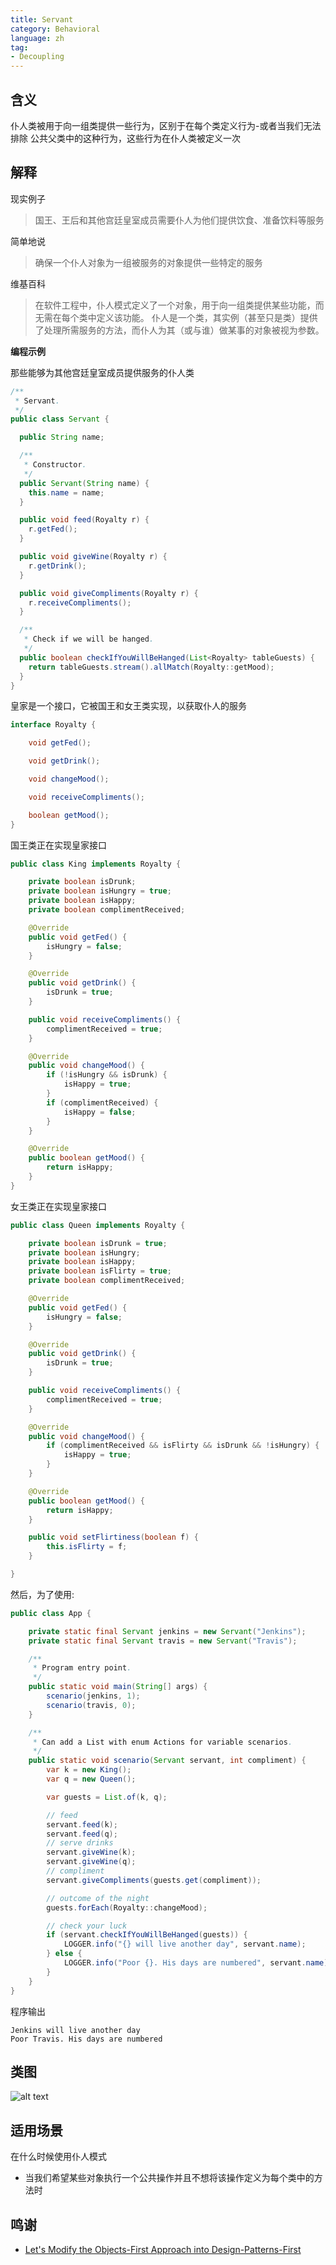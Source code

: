 ```yaml
---
title: Servant
category: Behavioral
language: zh
tag:
- Decoupling
---
```


## 含义
仆人类被用于向一组类提供一些行为，区别于在每个类定义行为-或者当我们无法排除
公共父类中的这种行为，这些行为在仆人类被定义一次

## 解释

现实例子

> 国王、王后和其他宫廷皇室成员需要仆人为他们提供饮食、准备饮料等服务

简单地说

> 确保一个仆人对象为一组被服务的对象提供一些特定的服务

维基百科

> 在软件工程中，仆人模式定义了一个对象，用于向一组类提供某些功能，而无需在每个类中定义该功能。 仆人是一个类，其实例（甚至只是类）提供了处理所需服务的方法，而仆人为其（或与谁）做某事的对象被视为参数。

**编程示例**

那些能够为其他宫廷皇室成员提供服务的仆人类

```java
/**
 * Servant.
 */
public class Servant {

  public String name;

  /**
   * Constructor.
   */
  public Servant(String name) {
    this.name = name;
  }

  public void feed(Royalty r) {
    r.getFed();
  }

  public void giveWine(Royalty r) {
    r.getDrink();
  }

  public void giveCompliments(Royalty r) {
    r.receiveCompliments();
  }

  /**
   * Check if we will be hanged.
   */
  public boolean checkIfYouWillBeHanged(List<Royalty> tableGuests) {
    return tableGuests.stream().allMatch(Royalty::getMood);
  }
}
```

皇家是一个接口，它被国王和女王类实现，以获取仆人的服务

```java
interface Royalty {

    void getFed();

    void getDrink();

    void changeMood();

    void receiveCompliments();

    boolean getMood();
}
```
国王类正在实现皇家接口
```java
public class King implements Royalty {

    private boolean isDrunk;
    private boolean isHungry = true;
    private boolean isHappy;
    private boolean complimentReceived;

    @Override
    public void getFed() {
        isHungry = false;
    }

    @Override
    public void getDrink() {
        isDrunk = true;
    }

    public void receiveCompliments() {
        complimentReceived = true;
    }

    @Override
    public void changeMood() {
        if (!isHungry && isDrunk) {
            isHappy = true;
        }
        if (complimentReceived) {
            isHappy = false;
        }
    }

    @Override
    public boolean getMood() {
        return isHappy;
    }
}
```
女王类正在实现皇家接口
```java
public class Queen implements Royalty {

    private boolean isDrunk = true;
    private boolean isHungry;
    private boolean isHappy;
    private boolean isFlirty = true;
    private boolean complimentReceived;

    @Override
    public void getFed() {
        isHungry = false;
    }

    @Override
    public void getDrink() {
        isDrunk = true;
    }

    public void receiveCompliments() {
        complimentReceived = true;
    }

    @Override
    public void changeMood() {
        if (complimentReceived && isFlirty && isDrunk && !isHungry) {
            isHappy = true;
        }
    }

    @Override
    public boolean getMood() {
        return isHappy;
    }

    public void setFlirtiness(boolean f) {
        this.isFlirty = f;
    }

}
```

然后，为了使用:

```java
public class App {

    private static final Servant jenkins = new Servant("Jenkins");
    private static final Servant travis = new Servant("Travis");

    /**
     * Program entry point.
     */
    public static void main(String[] args) {
        scenario(jenkins, 1);
        scenario(travis, 0);
    }

    /**
     * Can add a List with enum Actions for variable scenarios.
     */
    public static void scenario(Servant servant, int compliment) {
        var k = new King();
        var q = new Queen();

        var guests = List.of(k, q);

        // feed
        servant.feed(k);
        servant.feed(q);
        // serve drinks
        servant.giveWine(k);
        servant.giveWine(q);
        // compliment
        servant.giveCompliments(guests.get(compliment));

        // outcome of the night
        guests.forEach(Royalty::changeMood);

        // check your luck
        if (servant.checkIfYouWillBeHanged(guests)) {
            LOGGER.info("{} will live another day", servant.name);
        } else {
            LOGGER.info("Poor {}. His days are numbered", servant.name);
        }
    }
}
```

程序输出

```
Jenkins will live another day
Poor Travis. His days are numbered
```


## 类图
![alt text](./etc/servant-pattern.png "Servant")

## 适用场景
在什么时候使用仆人模式

* 当我们希望某些对象执行一个公共操作并且不想将该操作定义为每个类中的方法时

## 鸣谢

* [Let's Modify the Objects-First Approach into Design-Patterns-First](http://edu.pecinovsky.cz/papers/2006_ITiCSE_Design_Patterns_First.pdf)
